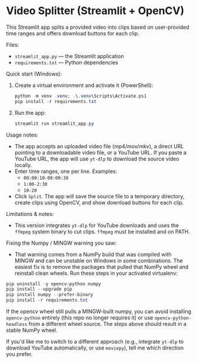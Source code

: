 # Video Splitter (Streamlit + OpenCV)

This Streamlit app splits a provided video into clips based on user-provided time ranges and offers download buttons for each clip.

Files:

- `streamlit_app.py` — the Streamlit application
- `requirements.txt` — Python dependencies

Quick start (Windows):

1. Create a virtual environment and activate it (PowerShell):

   ```powershell
   python -m venv .venv; .\.venv\Scripts\Activate.ps1
   pip install -r requirements.txt
   ```

2. Run the app:

   ```powershell
   streamlit run streamlit_app.py
   ```

Usage notes:

- The app accepts an uploaded video file (mp4/mov/mkv), a direct URL pointing to a downloadable video file, or a YouTube URL. If you paste a YouTube URL, the app will use `yt-dlp` to download the source video locally.
- Enter time ranges, one per line. Examples:
  - `00:00:10-00:00:30`
  - `1:00-2:30`
  - `10-20`
- Click `Split`. The app will save the source file to a temporary directory, create clips using OpenCV, and show download buttons for each clip.

Limitations & notes:

- This version integrates `yt-dlp` for YouTube downloads and uses the `ffmpeg` system binary to cut clips. `ffmpeg` must be installed and on PATH.

Fixing the Numpy / MINGW warning you saw:

- That warning comes from a NumPy build that was compiled with MINGW and can be unstable on Windows in some combinations. The easiest fix is to remove the packages that pulled that NumPy wheel and reinstall clean wheels. Run these steps in your activated virtualenv:

```powershell
pip uninstall -y opencv-python numpy
pip install --upgrade pip
pip install numpy --prefer-binary
pip install -r requirements.txt
```

If the opencv wheel still pulls a MINGW-built numpy, you can avoid installing `opencv-python` entirely (this repo no longer requires it) or use `opencv-python-headless` from a different wheel source. The steps above should result in a stable NumPy wheel.

If you'd like me to switch to a different approach (e.g., integrate `yt-dlp` to download YouTube automatically, or use `moviepy`), tell me which direction you prefer.
